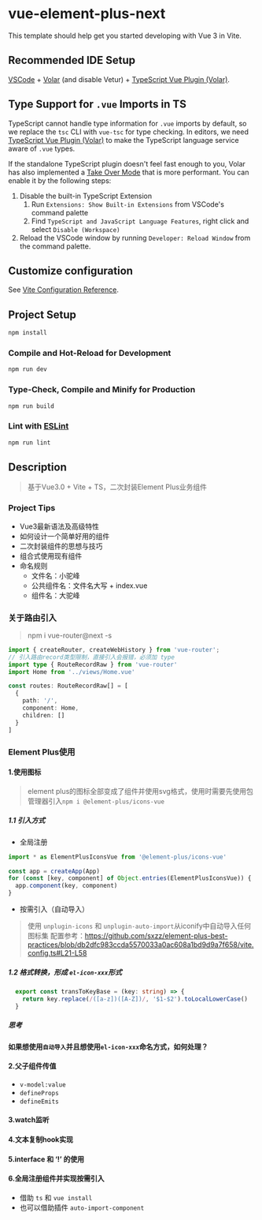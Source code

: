 # vue-element-plus-next

This template should help get you started developing with Vue 3 in Vite.

## Recommended IDE Setup

[VSCode](https://code.visualstudio.com/) + [Volar](https://marketplace.visualstudio.com/items?itemName=Vue.volar) (and disable Vetur) + [TypeScript Vue Plugin (Volar)](https://marketplace.visualstudio.com/items?itemName=Vue.vscode-typescript-vue-plugin).

## Type Support for `.vue` Imports in TS

TypeScript cannot handle type information for `.vue` imports by default, so we replace the `tsc` CLI with `vue-tsc` for type checking. In editors, we need [TypeScript Vue Plugin (Volar)](https://marketplace.visualstudio.com/items?itemName=Vue.vscode-typescript-vue-plugin) to make the TypeScript language service aware of `.vue` types.

If the standalone TypeScript plugin doesn't feel fast enough to you, Volar has also implemented a [Take Over Mode](https://github.com/johnsoncodehk/volar/discussions/471#discussioncomment-1361669) that is more performant. You can enable it by the following steps:

1. Disable the built-in TypeScript Extension
    1) Run `Extensions: Show Built-in Extensions` from VSCode's command palette
    2) Find `TypeScript and JavaScript Language Features`, right click and select `Disable (Workspace)`
2. Reload the VSCode window by running `Developer: Reload Window` from the command palette.

## Customize configuration

See [Vite Configuration Reference](https://vitejs.dev/config/).

## Project Setup

```sh
npm install
```

### Compile and Hot-Reload for Development

```sh
npm run dev
```

### Type-Check, Compile and Minify for Production

```sh
npm run build
```

### Lint with [ESLint](https://eslint.org/)

```sh
npm run lint
```

## Description

> 基于Vue3.0 + Vite + TS，二次封装Element Plus业务组件

### Project Tips

+ Vue3最新语法及高级特性
+ 如何设计一个简单好用的组件
+ 二次封装组件的思想与技巧
+ 组合式使用现有组件
+ 命名规则
  + 文件名：小驼峰
  + 公共组件名：文件名大写 + index.vue
  + 组件名：大驼峰

### 关于路由引入

> npm i vue-router@next -s

```typescript
import { createRouter, createWebHistory } from 'vue-router';
// 引入路由record类型限制，直接引入会报错，必须加 type
import type { RouteRecordRaw } from 'vue-router'
import Home from '../views/Home.vue'

const routes: RouteRecordRaw[] = [
  {
    path: '/',
    component: Home,
    children: []
  }
]
```

### Element Plus使用

#### 1.使用图标

> element plus的图标全部变成了组件并使用svg格式，使用时需要先使用包管理器引入`npm i @element-plus/icons-vue`

##### 1.1 引入方式

+ 全局注册

```typescript
import * as ElementPlusIconsVue from '@element-plus/icons-vue'

const app = createApp(App)
for (const [key, component] of Object.entries(ElementPlusIconsVue)) {
  app.component(key, component)
}
```

+ 按需引入（自动导入）

> 使用 `unplugin-icons` 和 `unplugin-auto-import`从iconify中自动导入任何图标集
配置参考：<https://github.com/sxzz/element-plus-best-practices/blob/db2dfc983ccda5570033a0ac608a1bd9d9a7f658/vite.config.ts#L21-L58>

##### 1.2 格式转换，形成 `el-icon-xxx`形式

```typescript
  export const transToKeyBase = (key: string) => {
    return key.replace(/([a-z])([A-Z])/, '$1-$2').toLocalLowerCase()
  }
```

##### 思考

**如果想使用`自动导入`并且想使用`el-icon-xxx`命名方式，如何处理？**

#### 2.父子组件传值

+ `v-model:value`
+ `defineProps`
+ `defineEmits`

#### 3.watch监听

#### 4.文本复制hook实现

#### 5.interface 和 ‘!’ 的使用

#### 6.全局注册组件并实现按需引入

+ 借助 `ts` 和 `vue install`
+ 也可以借助插件 `auto-import-component`
